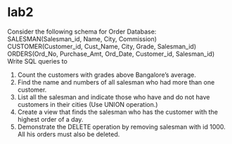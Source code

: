 # lab2
Consider the following schema for Order Database:
SALESMAN(Salesman_id, Name, City, Commission)
CUSTOMER(Customer_id, Cust_Name, City, Grade, Salesman_id)
ORDERS(Ord_No, Purchase_Amt, Ord_Date, Customer_id, Salesman_id)
Write SQL queries to
1. Count the customers with grades above Bangalore’s average.
2. Find the name and numbers of all salesman who had more than one customer.
3. List all the salesman and indicate those who have and do not have customers in their cities (Use UNION
operation.)
4. Create a view that finds the salesman who has the customer with the highest order of a day.
5. Demonstrate the DELETE operation by removing salesman with id 1000. All his orders must also be
deleted.

